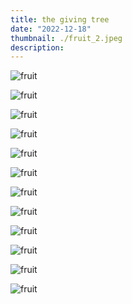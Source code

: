 ```yaml
---
title: the giving tree
date: "2022-12-18"
thumbnail: ./fruit_2.jpeg
description:
---
```


<div class="kg-card kg-image-card kg-width-card">

![fruit](./fruit_1.jpeg)

</div>

<div class="kg-card kg-image-card kg-width-card">

![fruit](./fruit_2.jpeg)

</div>

<div class="kg-card kg-image-card kg-width-card">

![fruit](./fruit_3.jpeg)

</div>

<div class="kg-card kg-image-card kg-width-card">

![fruit](./fruit_4.jpeg)

</div>

<div class="kg-card kg-image-card kg-width-card">

![fruit](./fruit_5.jpeg)

</div>

<div class="kg-card kg-image-card kg-width-card">

![fruit](./fruit_6.jpeg)

</div>

<div class="kg-card kg-image-card kg-width-card">

![fruit](./fruit_7.jpeg)

</div>

<div class="kg-card kg-image-card kg-width-card">

![fruit](./fruit_8.jpeg)

</div>

<div class="kg-card kg-image-card kg-width-card">

![fruit](./fruit_9.jpeg)

</div>

<div class="kg-card kg-image-card kg-width-card">

![fruit](./fruit_10.jpeg)

</div>

<div class="kg-card kg-image-card kg-width-card">

![fruit](./fruit_11.jpeg)

</div>

<div class="kg-card kg-image-card kg-width-card">

![fruit](./fruit_12.jpeg)

</div>
